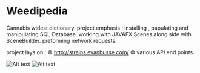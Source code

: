 # Weedipedia

Cannabis widest dictionary.
project emphasis : 
installing , papulating and manipulating SQL Database.
working with JAVAFX Scenes along side with SceneBuilder.
preforming network requests.

project lays on : 
©  http://strains.evanbusse.com/  ©
various API end points.

![Alt text](https://i.ibb.co/23fpCz5/Screen-Shot-2020-11-05-at-2-27-30.png) ![Alt text](https://i.ibb.co/16jGzQp/Screen-Shot-2020-11-05-at-3-09-05.png) 

